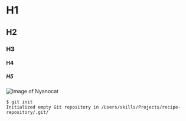 # H1
## H2
### H3
#### H4
##### H5

![Image of Nyanocat](https://octodex.github.com/images/nyantocat.gif) 

```
$ git init
Initialized empty Git repository in /Users/skills/Projects/recipe-repository/.git/
```

